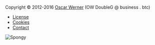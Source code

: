 

Copyright &copy; 2012-2016 [Oscar Werner](https://oscarwerner.se) (OW DoubleG @ business . btc)

* [License](license)
* [Cookies](cookies)
* [Contact](contact)

![Spongy](img/spongy-half.jpg)
